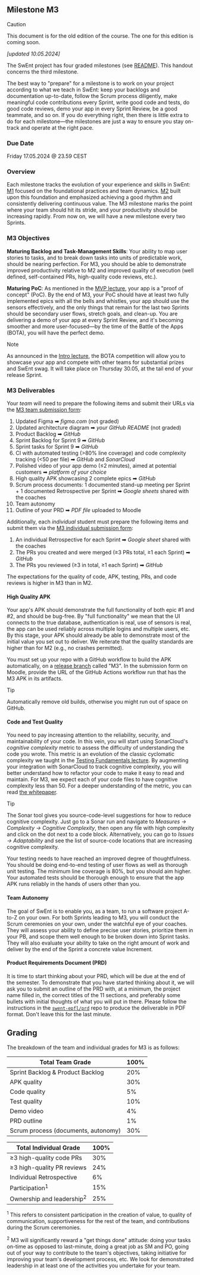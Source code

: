 ## Milestone M3

> [!CAUTION]  
> This document is for the old edition of the course.
> The one for this edition is coming soon.

_[updated 10.05.2024]_

The SwEnt project has four graded milestones (see [README](../README.md)). This handout concerns the third milestone.

The best way to "prepare" for a milestone is to work on your project according to what we teach in SwEnt: keep your backlogs and documentation up-to-date, follow the Scrum process diligently, make meaningful code contributions every Sprint, write good code and tests, do good code reviews, demo your app in every Sprint Review, be a good teammate, and so on.  If you do everything right, then there is little extra to do for each milestone&mdash;the milestones are just a way to ensure you stay on-track and operate at the right pace.

### Due Date

Friday 17.05.2024 @ 23.59 CEST

### Overview

Each milestone tracks the evolution of your experience and skills in SwEnt: [M1](m1-deliverables.md) focused on the foundational practices and team dynamics. [M2](m2-deliverables.md) built upon this foundation and emphasized achieving a good rhythm and consistently delivering continuous value. The M3 milestone marks the point where your team should hit its stride, and your productivity should be increasing rapidly. From now on, we will have a new milestone every two Sprints.

### M3 Objectives
				
__Maturing Backlog and Task-Management Skills__: Your ability to map user stories to tasks, and to break down tasks into units of predictable work, should be nearing perfection. For M3, you should be able to demonstrate improved productivity relative to M2 and improved quality of execution (well defined, self-contained PRs, high-quality code reviews, etc.).

__Maturing PoC__: As mentioned in the [MVP lecture](https://moodle.epfl.ch/pluginfile.php/3337623/mod_resource/content/1/WK11-MVP%20and%20Product%20Architecture.pdf), your app is a "proof of concept" (PoC). By the end of M3, your PoC should have at least two fully implemented epics with all the bells and whistles, your app should use the sensors effectively, and the only things that remain for the last two Sprints should be secondary user flows, stretch goals, and clean-up. You are delivering a demo of your app at every Sprint Review, and it's becoming smoother and more user-focused&mdash;by the time of the Battle of the Apps (BOTA), you will have the perfect demo. 

> [!NOTE]
> As announced in the [Intro lecture](https://moodle.epfl.ch/pluginfile.php/3317323/mod_resource/content/2/Wk1.1%20-%20Introduction%20%2B%20Requirements.pdf), the BOTA competition will allow you to showcase your app and compete with other teams for substantial prizes and SwEnt swag. It will take place on Thursday 30.05, at the tail end of your release Sprint.

### M3 Deliverables

Your _team_ will need to prepare the following items and submit their URLs via the [M3 team submission form](https://moodle.epfl.ch/mod/questionnaire/view.php?id=1295093): 

1. Updated Figma ➡︎ _figma.com_ (not graded)
2. Updated architecture diagram ➡︎ _your GitHub README_ (not graded)
3. Product Backlog ➡︎ _GitHub_
4. Sprint Backlog for Sprint 9 ➡︎ _GitHub_
5. Sprint tasks for Sprint 9 ➡︎ _GitHub_
6. CI with automated testing (>80% line coverage) and code complexity tracking (<50 per file) ➡︎ _GitHub_ and _SonarCloud_
7. Polished video of your app demo (≤2 minutes), aimed at potential customers ➡︎ _platform of your choice_
8. High quality APK showcasing 2 complete epics ➡︎ _GitHub_
9. Scrum process documents: 1 documented stand-up meeting per Sprint + 1 documented Retrospective per Sprint ➡︎ _Google sheets_ shared with the coaches
10. Team autonomy
11. Outline of your PRD ➡︎ _PDF file_ uploaded to Moodle

Additionally, each _individual_ student must prepare the following items and submit them via the [M3 individual submission form](https://moodle.epfl.ch/mod/questionnaire/view.php?id=1295094):

1. An individual Retrospective for each Sprint ➡︎ _Google sheet_ shared with the coaches
2. The PRs you created and were merged (≥3 PRs total, ≥1 each Sprint) ➡︎ _GitHub_
4. The PRs you reviewed (≥3 in total, ≥1 each Sprint) ➡︎ _GitHub_

The expectations for the quality of code, APK, testing, PRs, and code reviews is higher in M3 than in M2.

#### High Quality APK

Your app's APK should demonstrate the full functionality of both epic #1 and #2, and should be bug-free. By "full functionality" we mean that the UI connects to the true database, authentication is real, use of sensors is real, the app can be used reliably across multiple logins and multiple users, etc.  By this stage, your APK should already be able to demonstrate most of the initial value you set out to deliver. We reiterate that the quality standards are higher than for M2 (e.g., no crashes permitted). 

You must set up your repo with a GitHub workflow to build the APK automatically, on a [release branch](https://docs.github.com/en/repositories/releasing-projects-on-github/managing-releases-in-a-repository) called "M3". In the submission form on Moodle, provide the URL of the GitHub Actions workflow run that has the M3 APK in its artifacts. 

> [!TIP]
> Automatically remove old builds, otherwise you might run out of space on GitHub.

#### Code and Test Quality

You need to pay increasing attention to the reliability, security, and maintainability of your code. In this vein, you will start using SonarCloud's _cognitive complexity_ metric to assess the difficulty of understanding the code you wrote. This metric is an evolution of the classic cyclomatic complexity we taught in the [Testing Fundamentals lecture](https://moodle.epfl.ch/pluginfile.php/3322745/mod_resource/content/2/Wk2.2%20-%20Testing%20I%20-%20Fundamentals%20%28Spring%202024%29.pdf). By augmenting your integration with SonarCloud to track cognitive complexity, you will better understand how to refactor your code to make it easy to read and maintain. For M3, we expect each of your code files to have cognitive complexity less than 50. For a deeper understanding of the metric, you can read [the whitepaper](https://www.sonarsource.com/docs/CognitiveComplexity.pdf).

> [!TIP]
> The Sonar tool gives you source-code-level suggestions for how to reduce cognitive complexity. Just go to a Sonar run and navigate to _Measures &rarr; Complexity &rarr; Cognitive Complexity_, then open any file with high complexity and click on the dot next to a code block. Alternatively, you can go to _Issues &rarr; Adaptability_ and see the list of source-code locations that are increasing cognitive complexity.

Your testing needs to have reached an improved degree of thoughtfulness. You should be doing end-to-end testing of user flows as well as thorough unit testing. The minimum line coverage is 80%, but you should aim higher. Your automated tests should be thorough enough to ensure that the app APK runs reliably in the hands of users other than you.

#### Team Autonomy

The goal of SwEnt is to enable you, as a team, to run a software project A-to-Z on your own. For both Sprints leading to M3, you will conduct the Scrum ceremonies on your own, under the watchful eye of your coaches. They will assess your ability to define precise user stories, prioritize them in your PB, and scope them well enough to be broken down into Sprint tasks. They will also evaluate your ability to take on the right amount of work and deliver by the end of the Sprint a concrete value Increment.

#### Product Requirements Document (PRD)

It is time to start thinking about your PRD, which will be due at the end of the semester. To demonstrate that you have started thinking about it, we will ask you to submit an outline of the PRD with, at a minimum, the project name filled in, the correct titles of the 11 sections, and preferably some bullets with initial thoughts of what you will put in there. Please follow the instructions in the [`swent-epfl/prd`](https://github.com/swent-epfl/prd/) repo to produce the deliverable in PDF format. Don't leave this for the last minute.

## Grading

The breakdown of the team and individual grades for M3 is as follows:

| **Total Team Grade**                      | **100%** |
|-------------------------------------------|----------|
| Sprint Backlog & Product Backlog          |   20%    |
| APK quality                               |   30%    |
| Code quality                              |    5%    |
| Test quality                              |   10%    | 
| Demo video                                |    4%    |
| PRD outline                               |    1%    |
| Scrum process (documents, autonomy)       |   30%    |

| **Total Individual Grade**                | **100%** |
|-------------------------------------------|----------|
| ≥3 high-quality code PRs                  |   30%    |
| ≥3 high-quality PR reviews                |   24%    |
| Individual Retrospective                  |    6%    |
| Participation<sup>1</sup>                 |   15%    |
| Ownership and leadership<sup>2</sup>      |   25%    |  

<sup>1</sup>
This refers to consistent participation in the creation of value, to quality of communication, supportiveness for the rest of the team, and contributions during the Scrum ceremonies. 

<sup>2</sup>
M3 will significantly reward a "get things done" attitude: doing your tasks on-time as opposed to last-minute, doing a great job as SM and PO, going out of your way to contribute to the team's objectives, taking initiative for improving your team's development process, etc. We look for demonstrated leadership in at least one of the activities you undertake for your team.
